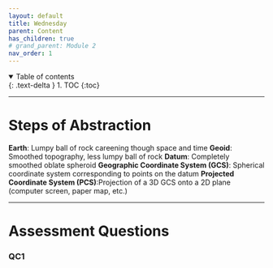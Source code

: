 ```yaml
---
layout: default
title: Wednesday
parent: Content
has_children: true
# grand_parent: Module 2
nav_order: 1
---
```


<details open markdown="block">
  <summary>
    Table of contents
  </summary>
  {: .text-delta }
1. TOC
{:toc}
</details>

---

# Steps of Abstraction

**Earth**: Lumpy ball of rock careening though space and time
**Geoid**: Smoothed topography, less lumpy ball of rock
**Datum**: Completely smoothed oblate spheroid
**Geographic Coordinate System (GCS)**: Spherical coordinate system corresponding to points on the datum
**Projected Coordinate System (PCS)**:Projection of a 3D GCS onto a 2D plane (computer screen, paper map, etc.)

---

# Assessment Questions

### QC1
